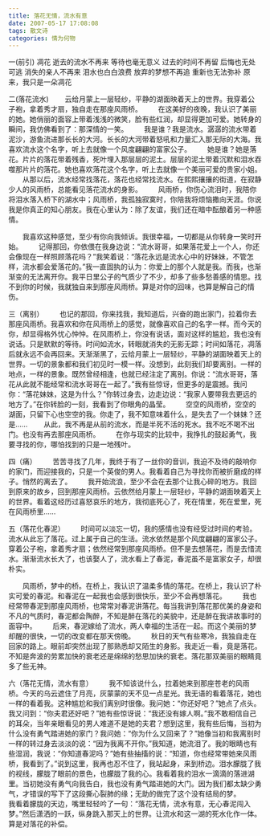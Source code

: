 ```yaml
---
title: 落花无情，流水有意
date: 2007-05-17 17:08:08
tags: 散文诗
categories: 情为何物
---
```

一(前引)
凋花
逝去的流水不再来
等待也毫无意义
过去的时间不再留
后悔也无处可逃
消失的亲人不再来
泪水也白白浪费
放弃的梦想不再追
重新也无法弥补
原来，我只是一朵凋花
<!-- more -->
二(落花流水)
&emsp;&emsp;云给月蒙上一层轻纱，平静的湖面映着天上的世界。我穿着公子袍，拿着秀才扇，独自走在那座风雨桥。
&emsp;&emsp;在这美好的夜晚，我认识了美丽的她。她俏丽的面容上带着浅浅的微笑，脸有些红润，却显得更加可爱。她转身的瞬间，我仿佛看到了：那深情的一笑。
&emsp;&emsp;我是谁？我是流水。潺潺的流水带着泥沙，游鱼流进那长长的大河。长长的大河带着怒吼和力量汇入那无际的大海。我喜欢流水这个名字，听上去就像一个风度翩翩的富家公子。
&emsp;&emsp;她是谁？她是落花。片片的落花带着残香，死叶埋入那层层的泥土。层层的泥土带着沉默和泪水吞噬那片片的落花。她也喜欢落花这个名字，听上去就像一个美丽可爱的贵家小姐。
&emsp;&emsp;从那以后，流水经常找落花，落花也经常找流水。在熙熙攘攘的街道，在寂静少人的风雨桥，总能看见落花流水的身影。
&emsp;&emsp;风雨桥，你伤心流泪时，我陪你将泪水落入桥下的湖水中；风雨桥，我孤独寂寞时，你陪我将烦恼撒向天涯。你说我是你真正的知心朋友。我在心里认为：除了友谊，我们还在暗中酝酿着另一种感情。

&emsp;&emsp;我喜欢这种感觉，至少有你向我倾诉。我很幸福，一切都是从你转身一笑时开始。
&emsp;&emsp;记得那回，你依偎在我身边说：“流水哥哥，如果落花爱上一个人，你还会像现在一样照顾落花吗？”我笑着说：“落花永远是流水心中的好妹妹，不管怎样，流水都会爱落花的。”我一直固执的认为：你爱上的那个人就是我。而我，也渐渐变的无法离开你。我平日里公子的气质少了不少，却多了些多愁善感的情思。找不到你的时候，我就独自来到那座风雨桥。算是对你的回味，也算是解自己的情伤。

三（离别）
&emsp;&emsp;也记的那回，你来找我，我知道后，兴奋的跑出家门，拉着你去那座风雨桥。我喜欢和你在风雨桥上的感觉，就像喜欢自己的名字一样。而今天的你，却显得格外忧心忡忡。在风雨桥上，你没有说话，面对这样的尴尬，我也没有说话。只是默默的等待。时间如流水，转眼就消失的无影无踪；时间如落花，凋落后就永远不会再回来。天渐渐黑了，云给月蒙上一层轻纱，平静的湖面映着天上的世界。一切的景象都和我们初见时一模一样。没想到，此刻我们却要离别。一样的地点，一样的景象。既然曾经相逢，也就已经注定了离别。你说：“流水哥哥，落花从此就不能经常和流水哥哥在一起了。”我有些惊讶，但更多的是震撼。我问你：“落花妹妹，这是为什么？”你转过身去，边走边说：“我家人要带我去更远的地方了。”在你转脸的一刻，我看到了你眼角的晶莹。
&emsp;&emsp;空空的风雨桥，空空的湖面，只留下心也空空的我。你走了，我不知意味着什么，是失去了一个妹妹？还是……
&emsp;&emsp;从此，我不再是从前的流水，而是半死不活的死水。我不吃不喝不出门。也没有再去那座风雨桥。
&emsp;&emsp;在你与现实的比较中，我挣扎的鼓起勇气，我要寻找的你，哪怕找到的只是一地残叶。

四（痛）
&emsp;&emsp;苦苦寻找了几年，我终于有了一丝你的音训，我迫不及待的敲响你的家门，而迎接我的，只是一个英俊的男人。我看着自己为寻找你而被折磨成的样子。悄然的离去了。
&emsp;&emsp;我开始流浪，至少不会在去那个让我心碎的地方。我回到原来的故乡，回到那座风雨桥。云依然给月蒙上一层轻纱，平静的湖面映着天上的世界。看着这经历过喜怒哀乐的地方，我彻底死心了，死在情里，死在爱里，死在风雨桥里……

五（落花化春泥）
&emsp;&emsp;时间可以淡忘一切，我的感情也没有经受过时间的考验。流水从此忘了落花。过上属于自己的生活。流水依然是那个风度翩翩的富家公子。穿着公子袍，拿着秀才扇；依然经常到那座风雨桥。但不是去想落花，而是去惜流水。渐渐流水长大了，也该娶人了，流水看上了春泥，春泥虽不是富家女子，却很朴实。

&emsp;&emsp;风雨桥，梦中的桥。在桥上，我认识了温柔多情的落花。在桥上，我认识了朴实可爱的春泥。和春泥在一起我也会感到很快乐，至少不会再想落花。
&emsp;&emsp;我也经常带春泥到那座风雨桥，也常常对春泥讲落花。每当我讲到落花那优美的身姿和不凡的气质时，春泥都会陶醉，不知是醉在落花的美貌中，还是醉在我讲故事时的面容中。
&emsp;&emsp;后来，春泥嫁给了流水，两人幸福的生活在一起。而这个美丽的梦却醒的很快，一切的改变都在那天傍晚。
&emsp;&emsp;秋日的天气有些寒冷，我独自走在回家的路上。眼前却突然出现了那熟悉却又陌生的身影。我走近一看，竟是落花。不知是奔波的劳累加快的衰老还是绵绵的愁思加快的衰老。落花那双美丽的眼睛竟多了些无神。

六（落花无情，流水有意）
&emsp;&emsp;我不知该说什么，拉着她来到那座苍老的风雨桥。今天的乌云遮住了月亮，灰蒙蒙的天不见一点星光。我无语的看着落花，她也一样的看着我。这种尴尬和我们离别时很像。我问她：“你还好吧？”她点了点头。我又问到：“你夫君还好吧？”她有些惊讶说：“我还没有嫁人啊。”我不敢相信自己的耳朵，当年亲眼看见的男人难道不是她的夫君？想到这里，我有些后悔，当初为什么没有勇气踏进她的家门？我问她：“你为什么又回来了？”她像当初和我离别时一样的转过身去淡淡的说：“因为我离不开你。”我知道，她流泪了。我的眼睛也有些湿润，我说：“你知道春泥吗？”她有些抽搐的说：“知道，你也经常带她来风雨桥，我看到了。”说到这里，我再也忍不住了，我站起身，来到桥边。泪水朦胧了我的视线，朦胧了眼前的景色，也朦胧了我的心。我看着我的泪水一滴滴的落进湖里。当初她没有勇气向我告白，我也没有勇气踏进她的大门。因为我们都太缺少勇气，才错误的写下了这段撕心裂肺的缘；无助的做完了这个没有结局的梦。
&emsp;&emsp;我看着朦胧的天边，嘴里轻轻吟了一句：“落花无情，流水有意，无心春泥闯入梦。”然后潇洒的一跃，纵身跳入那天上的世界。让流水和这一湖的死水化作一体。算是对落花的补偿。
